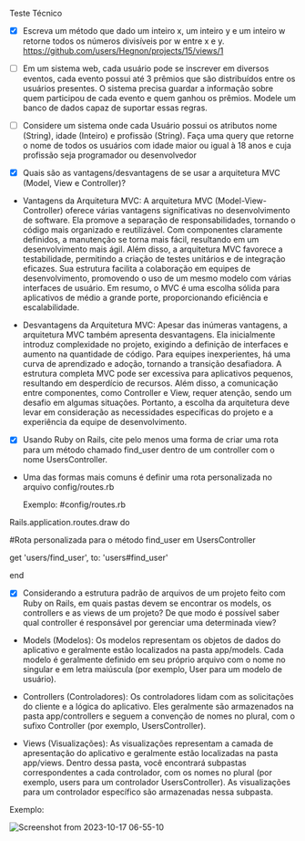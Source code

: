 Teste Técnico

- [x] Escreva um método que dado um inteiro x, um inteiro y e um inteiro w retorne todos os
números divisíveis por w entre x e y.
https://github.com/users/Hegnon/projects/15/views/1

- [ ] Em um sistema web, cada usuário pode se inscrever em diversos eventos, cada evento
possui até 3 prêmios que são distribuídos entre os usuários presentes. O sistema precisa
guardar a informação sobre quem participou de cada evento e quem ganhou os prêmios.
Modele um banco de dados capaz de suportar essas regras.

- [ ] Considere um sistema onde cada Usuário possui os atributos nome (String), idade
(Inteiro) e profissão (String). Faça uma query que retorne o nome de todos os usuários com
idade maior ou igual à 18 anos e cuja profissão seja programador ou desenvolvedor

- [x] Quais são as vantagens/desvantagens de se usar a arquitetura MVC (Model, View e
Controller)?

* Vantagens da Arquitetura MVC:
 A arquitetura MVC (Model-View-Controller) oferece várias vantagens significativas no desenvolvimento de software. Ela promove a separação de responsabilidades, tornando o código  mais organizado e reutilizável. Com componentes claramente definidos, a manutenção se torna mais fácil, resultando em um desenvolvimento mais ágil. Além disso, a arquitetura MVC  favorece a testabilidade, permitindo a criação de testes unitários e de integração eficazes. Sua estrutura facilita a colaboração em equipes de desenvolvimento, promovendo o uso de um mesmo modelo com várias interfaces de usuário. Em resumo, o MVC é uma escolha sólida para aplicativos de médio a grande porte, proporcionando eficiência e escalabilidade.

* Desvantagens da Arquitetura MVC:
 Apesar das inúmeras vantagens, a arquitetura MVC também apresenta desvantagens. Ela inicialmente introduz complexidade no projeto, exigindo a definição de interfaces e aumento na quantidade de código. Para equipes inexperientes, há uma curva de aprendizado e adoção, tornando a transição desafiadora. A estrutura completa MVC pode ser excessiva para aplicativos pequenos, resultando em desperdício de recursos. Além disso, a comunicação entre componentes, como Controller e View, requer atenção, sendo um desafio em algumas situações. Portanto, a escolha da arquitetura deve levar em consideração as necessidades específicas do projeto e a experiência da equipe de desenvolvimento.

 - [x] Usando Ruby on Rails, cite pelo menos uma forma de criar uma rota para um método
chamado find_user dentro de um controller com o nome UsersController.

* Uma das formas mais comuns é definir uma rota personalizada no arquivo config/routes.rb

  Exemplo:
  #config/routes.rb

Rails.application.routes.draw do

  #Rota personalizada para o método find_user em UsersController
  
  get 'users/find_user', to: 'users#find_user'
  
end

 - [x] Considerando a estrutura padrão de arquivos de um projeto feito com Ruby on Rails, em
quais pastas devem se encontrar os models, os controllers e as views de um projeto? De
que modo é possível saber qual controller é responsável por gerenciar uma determinada
view?

* Models (Modelos): Os modelos representam os objetos de dados do aplicativo e geralmente estão localizados na pasta app/models. Cada modelo é geralmente definido em seu próprio arquivo com o nome no singular e em letra maiúscula (por exemplo, User para um modelo de usuário).

* Controllers (Controladores): Os controladores lidam com as solicitações do cliente e a lógica do aplicativo. Eles geralmente são armazenados na pasta app/controllers e seguem a convenção de nomes no plural, com o sufixo Controller (por exemplo, UsersController).

* Views (Visualizações): As visualizações representam a camada de apresentação do aplicativo e geralmente estão localizadas na pasta app/views. Dentro dessa pasta, você encontrará subpastas correspondentes a cada controlador, com os nomes no plural (por exemplo, users para um controlador UsersController). As visualizações para um controlador específico são armazenadas nessa subpasta.

Exemplo:

![Screenshot from 2023-10-17 06-55-10](https://github.com/Hegnon/tt2/assets/111914933/9b04f509-8c5c-4781-b835-2f6acba5cc4f)
